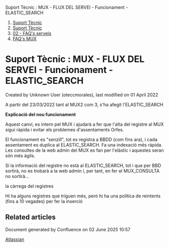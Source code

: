 Suport Tècnic : MUX - FLUX DEL SERVEI - Funcionament - ELASTIC\_SEARCH  

1.  [Suport Tècnic](index.md)
2.  [Suport Tècnic](13893782.md)
3.  [02 - FAQ's serveis](26313393.md)
4.  [FAQ's MUX](28705591.md)

Suport Tècnic : MUX - FLUX DEL SERVEI - Funcionament - ELASTIC\_SEARCH
======================================================================

Created by Unknown User (oteccmorales), last modified on 01 April 2022

A partir del 23/03/2022 tant al MUX2 com 3, s'ha afegit l'ELASTIC\_SEARCH

**Explicació del nou funcionament**

Aquest canvi, es intern pel MUX i ajudarà a fer que l'alta del registre al MUX sigui ràpida i evitar els problemes d'assentaments Orfes.

El funcionament es "senzill", tot es registra a BBDD (com fins ara), i cada assentament es duplica al ELASTIC\_SEARCH. Fa una indexació més ràpida. Les consultes de la web admin del MUX es fan per l'elàstic i aquestes seran són més àgils.

Si la informació del registre no està al ELASTIC\_SEARCH, tot i que per BBD sortirà, no es trobarà a la web admin i, per tant, en fer el MUX\_CONSULTA no sortirà...

la càrrega del registres

Hi ha alguns registres que triguen més, però hi ha una política de reintents (fins a 10 vegades) per fer la inserció

  

Related articles
----------------

  

  

Document generated by Confluence on 02 June 2025 10:57

[Atlassian](http://www.atlassian.com/)